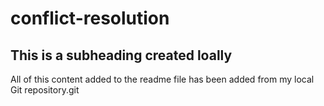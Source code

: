 # conflict-resolution
## This is a subheading created loally
All of this content added to the readme file has been added from my local Git repository.git 
